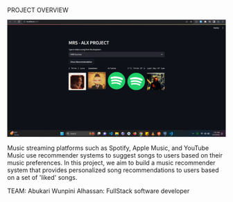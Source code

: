 PROJECT OVERVIEW

![Alt text](/screenshots/Screenshot.png?raw=true "Recommendex")

Music streaming platforms such as Spotify, Apple Music, and YouTube Music use recommender systems to suggest songs to users based on their music preferences. In this project, we aim to build a music recommender system that provides personalized song recommendations to users based on a set of 'liked' songs.

TEAM:
Abukari Wunpini Alhassan: FullStack software developer

